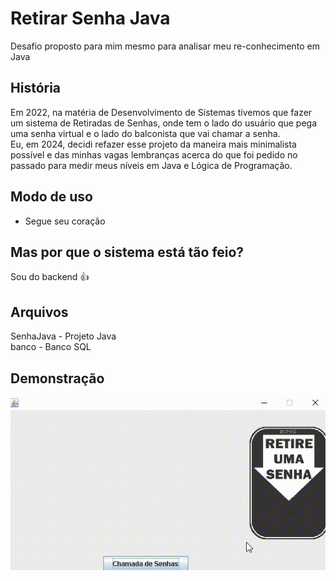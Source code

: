 # Retirar Senha Java
  Desafio proposto para mim mesmo para analisar meu re-conhecimento em Java

## História
Em 2022, na matéria de Desenvolvimento de Sistemas tivemos que fazer um sistema de Retiradas de Senhas, onde tem o lado do usuário que pega uma senha virtual e o lado do balconista que vai chamar a senha. <br> Eu, em 2024, decidi refazer esse projeto da maneira mais minimalista possível e das minhas vagas lembranças acerca do que foi pedido no passado para medir meus níveis em Java e Lógica de Programação.


## Modo de uso
- Segue seu coração

## Mas por que o sistema está tão feio?
Sou do backend 👍

## Arquivos
SenhaJava - Projeto Java <br>
banco - Banco SQL

## Demonstração
![](video.gif)

